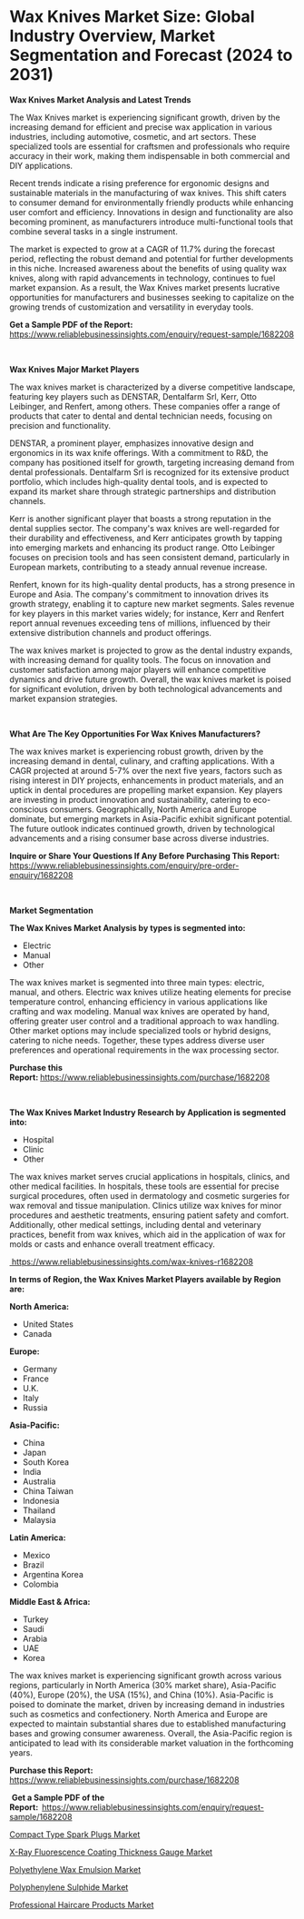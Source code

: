 <p><h1>Wax Knives Market Size: Global Industry Overview, Market Segmentation and Forecast (2024 to 2031)</h1></p><p><strong>Wax Knives Market Analysis and Latest Trends</strong></p>
<p><p>The Wax Knives market is experiencing significant growth, driven by the increasing demand for efficient and precise wax application in various industries, including automotive, cosmetic, and art sectors. These specialized tools are essential for craftsmen and professionals who require accuracy in their work, making them indispensable in both commercial and DIY applications.</p><p>Recent trends indicate a rising preference for ergonomic designs and sustainable materials in the manufacturing of wax knives. This shift caters to consumer demand for environmentally friendly products while enhancing user comfort and efficiency. Innovations in design and functionality are also becoming prominent, as manufacturers introduce multi-functional tools that combine several tasks in a single instrument.</p><p>The market is expected to grow at a CAGR of 11.7% during the forecast period, reflecting the robust demand and potential for further developments in this niche. Increased awareness about the benefits of using quality wax knives, along with rapid advancements in technology, continues to fuel market expansion. As a result, the Wax Knives market presents lucrative opportunities for manufacturers and businesses seeking to capitalize on the growing trends of customization and versatility in everyday tools.</p></p>
<p><strong>Get a Sample PDF of the Report:&nbsp;</strong> <a href="https://www.reliablebusinessinsights.com/enquiry/request-sample/1682208?utm_campaign=1119&utm_medium=2&utm_source=Github&utm_content=ia&utm_term=11122024&utm_id=wax-knives">https://www.reliablebusinessinsights.com/enquiry/request-sample/1682208</a></p>
<p>&nbsp;</p>
<p><strong>Wax Knives Major Market Players</strong></p>
<p><p>The wax knives market is characterized by a diverse competitive landscape, featuring key players such as DENSTAR, Dentalfarm Srl, Kerr, Otto Leibinger, and Renfert, among others. These companies offer a range of products that cater to dental and dental technician needs, focusing on precision and functionality.</p><p>DENSTAR, a prominent player, emphasizes innovative design and ergonomics in its wax knife offerings. With a commitment to R&D, the company has positioned itself for growth, targeting increasing demand from dental professionals. Dentalfarm Srl is recognized for its extensive product portfolio, which includes high-quality dental tools, and is expected to expand its market share through strategic partnerships and distribution channels.</p><p>Kerr is another significant player that boasts a strong reputation in the dental supplies sector. The company's wax knives are well-regarded for their durability and effectiveness, and Kerr anticipates growth by tapping into emerging markets and enhancing its product range. Otto Leibinger focuses on precision tools and has seen consistent demand, particularly in European markets, contributing to a steady annual revenue increase.</p><p>Renfert, known for its high-quality dental products, has a strong presence in Europe and Asia. The company's commitment to innovation drives its growth strategy, enabling it to capture new market segments. Sales revenue for key players in this market varies widely; for instance, Kerr and Renfert report annual revenues exceeding tens of millions, influenced by their extensive distribution channels and product offerings.</p><p>The wax knives market is projected to grow as the dental industry expands, with increasing demand for quality tools. The focus on innovation and customer satisfaction among major players will enhance competitive dynamics and drive future growth. Overall, the wax knives market is poised for significant evolution, driven by both technological advancements and market expansion strategies.</p></p>
<p>&nbsp;</p>
<p><strong>What Are The Key Opportunities For Wax Knives Manufacturers?</strong></p>
<p><p>The wax knives market is experiencing robust growth, driven by the increasing demand in dental, culinary, and crafting applications. With a CAGR projected at around 5-7% over the next five years, factors such as rising interest in DIY projects, enhancements in product materials, and an uptick in dental procedures are propelling market expansion. Key players are investing in product innovation and sustainability, catering to eco-conscious consumers. Geographically, North America and Europe dominate, but emerging markets in Asia-Pacific exhibit significant potential. The future outlook indicates continued growth, driven by technological advancements and a rising consumer base across diverse industries.</p></p>
<p><strong>Inquire or Share Your Questions If Any Before Purchasing This Report:</strong> <a href="https://www.reliablebusinessinsights.com/enquiry/pre-order-enquiry/1682208?utm_campaign=1119&utm_medium=2&utm_source=Github&utm_content=ia&utm_term=11122024&utm_id=wax-knives">https://www.reliablebusinessinsights.com/enquiry/pre-order-enquiry/1682208</a></p>
<p>&nbsp;</p>
<p><strong>Market Segmentation</strong></p>
<p><strong>The Wax Knives Market Analysis by types is segmented into:</strong></p>
<p><ul><li>Electric</li><li>Manual</li><li>Other</li></ul></p>
<p><p>The wax knives market is segmented into three main types: electric, manual, and others. Electric wax knives utilize heating elements for precise temperature control, enhancing efficiency in various applications like crafting and wax modeling. Manual wax knives are operated by hand, offering greater user control and a traditional approach to wax handling. Other market options may include specialized tools or hybrid designs, catering to niche needs. Together, these types address diverse user preferences and operational requirements in the wax processing sector.</p></p>
<p><strong>Purchase this Report:&nbsp;</strong><a href="https://www.reliablebusinessinsights.com/purchase/1682208?utm_campaign=1119&utm_medium=2&utm_source=Github&utm_content=ia&utm_term=11122024&utm_id=wax-knives">https://www.reliablebusinessinsights.com/purchase/1682208</a></p>
<p>&nbsp;</p>
<p><strong>The Wax Knives Market Industry Research by Application is segmented into:</strong></p>
<p><ul><li>Hospital</li><li>Clinic</li><li>Other</li></ul></p>
<p><p>The wax knives market serves crucial applications in hospitals, clinics, and other medical facilities. In hospitals, these tools are essential for precise surgical procedures, often used in dermatology and cosmetic surgeries for wax removal and tissue manipulation. Clinics utilize wax knives for minor procedures and aesthetic treatments, ensuring patient safety and comfort. Additionally, other medical settings, including dental and veterinary practices, benefit from wax knives, which aid in the application of wax for molds or casts and enhance overall treatment efficacy.</p></p>
<p><a href="https://www.reliablebusinessinsights.com/wax-knives-r1682208?utm_campaign=1119&utm_medium=2&utm_source=Github&utm_content=ia&utm_term=11122024&utm_id=wax-knives">&nbsp;https://www.reliablebusinessinsights.com/wax-knives-r1682208</a></p>
<p><strong>In terms of Region, the Wax Knives Market Players available by Region are:</strong></p>
<p>
    <p> <strong> North America: </strong>
        <ul>
            <li>United States</li>
            <li>Canada</li>
        </ul>
        </p> 
    <p> <strong> Europe: </strong>
        <ul>
            <li>Germany</li>
            <li>France</li>
            <li>U.K.</li>
            <li>Italy</li>
            <li>Russia</li>
        </ul>
        </p> 
    <p> <strong> Asia-Pacific: </strong>
        <ul>
            <li>China</li>
            <li>Japan</li>
            <li>South Korea</li>
            <li>India</li>
            <li>Australia</li>
            <li>China Taiwan</li>
            <li>Indonesia</li>
            <li>Thailand</li>
            <li>Malaysia</li>
        </ul>
        </p> 
    <p> <strong> Latin America: </strong>
        <ul>
            <li>Mexico</li>
            <li>Brazil</li>
            <li>Argentina Korea</li>
            <li>Colombia</li>
        </ul>
        </p> 
    <p> <strong> Middle East & Africa: </strong>
        <ul>
            <li>Turkey</li>
            <li>Saudi</li>
            <li>Arabia</li>
            <li>UAE</li>
            <li>Korea</li>
        </ul>
    </p>
    </p>
<p><p>The wax knives market is experiencing significant growth across various regions, particularly in North America (30% market share), Asia-Pacific (40%), Europe (20%), the USA (15%), and China (10%). Asia-Pacific is poised to dominate the market, driven by increasing demand in industries such as cosmetics and confectionery. North America and Europe are expected to maintain substantial shares due to established manufacturing bases and growing consumer awareness. Overall, the Asia-Pacific region is anticipated to lead with its considerable market valuation in the forthcoming years.</p></p>
<p><strong>Purchase this Report: </strong><a href="https://www.reliablebusinessinsights.com/purchase/1682208?utm_campaign=1119&utm_medium=2&utm_source=Github&utm_content=ia&utm_term=11122024&utm_id=wax-knives">https://www.reliablebusinessinsights.com/purchase/1682208</a></p>
<p>&nbsp;<strong>Get a Sample PDF of the Report:&nbsp;&nbsp;</strong><a href="https://www.reliablebusinessinsights.com/enquiry/request-sample/1682208?utm_campaign=1119&utm_medium=2&utm_source=Github&utm_content=ia&utm_term=11122024&utm_id=wax-knives">https://www.reliablebusinessinsights.com/enquiry/request-sample/1682208</a></p>
<p><strong></strong></p>
<p><p><a href="https://github.com/gerdabatiskzv9/Market-Research-Report-List-1/blob/main/compact-type-spark-plugs-market.md?utm_campaign=1119&utm_medium=2&utm_source=Github&utm_content=ia&utm_term=11122024&utm_id=wax-knives">Compact Type Spark Plugs Market</a></p><p><a href="https://github.com/soltihoney74575/Market-Research-Report-List-1/blob/main/x-ray-fluorescence-coating-thickness-gauge-market.md?utm_campaign=1119&utm_medium=2&utm_source=Github&utm_content=ia&utm_term=11122024&utm_id=wax-knives">X-Ray Fluorescence Coating Thickness Gauge Market</a></p><p><a href="https://www.linkedin.com/pulse/rev-athenaur-okk4f?utm_campaign=1119&utm_medium=2&utm_source=Github&utm_content=ia&utm_term=11122024&utm_id=wax-knives">Polyethylene Wax Emulsion Market</a></p><p><a href="https://www.linkedin.com/pulse/analyzing-hashub-gbd8f?utm_campaign=1119&utm_medium=2&utm_source=Github&utm_content=ia&utm_term=11122024&utm_id=wax-knives">Polyphenylene Sulphide Market</a></p><p><a href="https://www.linkedin.com/pulse/professional-haircare-products-market-insights-cover-historical-otgse?utm_campaign=1119&utm_medium=2&utm_source=Github&utm_content=ia&utm_term=11122024&utm_id=wax-knives">Professional Haircare Products Market</a></p></p>